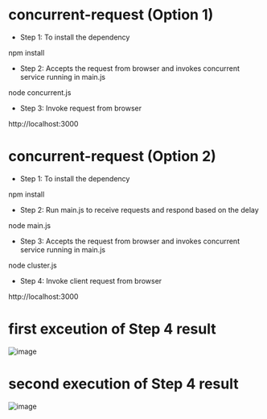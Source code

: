 # concurrent-request (Option 1)

* Step 1: To install the dependency

npm install 

* Step 2: Accepts the request from browser and invokes concurrent service running in main.js

node concurrent.js

* Step 3: Invoke request from browser

http://localhost:3000

# concurrent-request (Option 2)

* Step 1: To install the dependency

npm install 

* Step 2: Run main.js to receive requests and respond based on the delay

node main.js

* Step 3: Accepts the request from browser and invokes concurrent service running in main.js

node cluster.js

* Step 4: Invoke client request from browser

http://localhost:3000

# first exceution of Step 4 result
![image](https://user-images.githubusercontent.com/2387801/146252284-4daff840-5ed4-4c71-ae79-fa1c5b577ad3.png)

# second execution of Step 4 result
![image](https://user-images.githubusercontent.com/2387801/146253059-52658088-2f00-4250-b175-3e140f0885a9.png)

